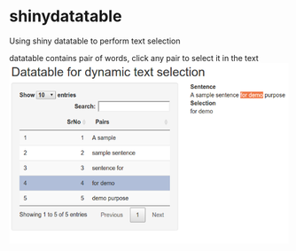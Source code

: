 # shinydatatable
Using shiny datatable to perform text selection  

datatable contains pair of words, click any pair to select it in the text
![shiny-r-datatable](shiny-r-datatable.png)
